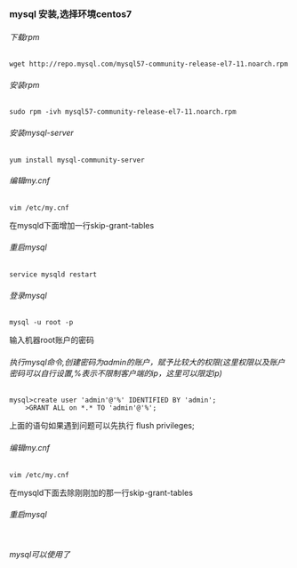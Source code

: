 ### mysql 安装,选择环境centos7
###### 下载rpm
```
wget http://repo.mysql.com/mysql57-community-release-el7-11.noarch.rpm
```
###### 安装rpm
```
sudo rpm -ivh mysql57-community-release-el7-11.noarch.rpm
```
###### 安装mysql-server
```
yum install mysql-community-server
```
###### 编辑my.cnf
```
vim /etc/my.cnf
```
在mysqld下面增加一行skip-grant-tables
###### 重启mysql
```
service mysqld restart
```
###### 登录mysql
```
mysql -u root -p
```
输入机器root账户的密码
###### 执行mysql命令,创建密码为admin的账户，赋予比较大的权限(这里权限以及账户密码可以自行设置,%表示不限制客户端的ip，这里可以限定ip)
 ```
 mysql>create user 'admin'@'%' IDENTIFIED BY 'admin';
     >GRANT ALL on *.* TO 'admin'@'%';
 ```
 上面的语句如果遇到问题可以先执行 flush privileges;
###### 编辑my.cnf
 ```
 vim /etc/my.cnf
 ```
在mysqld下面去除刚刚加的那一行skip-grant-tables
###### 重启mysql
 ```service mysqld restart
```
###### mysql可以使用了

